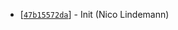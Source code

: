 * [[`47b15572da`](https://github.com/proux/rage4service/commit/47b15572da)] - Init (Nico Lindemann)
